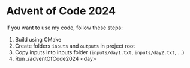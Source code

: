 # Advent of Code 2024

If you want to use my code, follow these steps:

1. Build using CMake
2. Create folders ``inputs`` and ``outputs`` in project root
3. Copy inputs into inputs folder (``inputs/day1.txt``, ``inputs/day2.txt``, ...)
4. Run ./adventOfCode2024 \<day\>